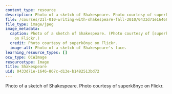 ```yaml
---
content_type: resource
description: Photo of a sketch of Shakespeare. Photo courtesy of superk8nyc on Flickr.
file: /courses/21l-010-writing-with-shakespeare-fall-2010/0433d71e1646867cd13eb1482513bd72_21l-010f10.jpg
file_type: image/jpeg
image_metadata:
  caption: Photo of a sketch of Shakespeare. (Photo courtesy of [superk8nyc](http://www.flickr.com/photos/superk8/623118257/)
    on Flickr.)
  credit: Photo courtesy of superk8nyc on Flickr.
  image-alt: Photo of a sketch of Shakespeare's face.
learning_resource_types: []
ocw_type: OCWImage
resourcetype: Image
title: Shakespeare
uid: 0433d71e-1646-867c-d13e-b1482513bd72
---
```

Photo of a sketch of Shakespeare. Photo courtesy of superk8nyc on Flickr.

